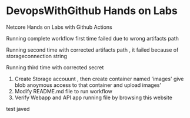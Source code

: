 # DevopsWithGithub Hands on Labs
 Netcore Hands on Labs with Github Actions

Running complete workflow first time failed due to wrong artifacts path

Running second time with corrected artifacts path , it failed because of storageconnection string 

Running third time with corrected secret


1. Create Storage accouunt , then create container named 'images' give blob anoymous access to that container and upload images'
2. Modify README.md file to run workflow
3. Verify Webapp and API app running file by browsing this website

test javed
